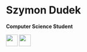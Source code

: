 # Szymon Dudek 
**Computer Science Student**

[<img height="32" width="32" src="https://cdn.simpleicons.org/linkedin/#0A66C2>" />](https://www.youtube.com/) [<img height="32" width="32" src="https://cdn.simpleicons.org/gmail/#EA4335" />](mailto:simod2002@gmail.com)
